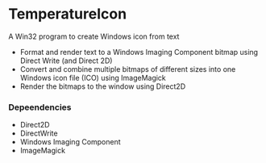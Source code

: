 # TemperatureIcon
A Win32 program to create Windows icon from text

* Format and render text to a Windows Imaging Component bitmap using Direct Write (and Direct 2D)
* Convert and combine multiple bitmaps of different sizes into one Windows icon file (ICO) using ImageMagick
* Render the bitmaps to the window using Direct2D

### Depeendencies
* Direct2D
* DirectWrite
* Windows Imaging Component
* ImageMagick
